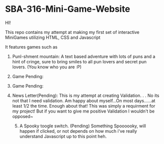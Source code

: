 # SBA-316-Mini-Game-Website

HI!

This repo contains my attempt at making my first set of interactive MiniGames
utilizing HTML, CSS and Javascript

It features games such as

1. PunI-shment mountain:
   A text based adventure with lots of puns and a hint of cringe, sure to bring smiles to all
   pun lovers and secret pun lovers. (You know who you are :P)

2. Game Pending:

3. Game Pending:

4. News Letter(Pending):
   This is my attempt at creating Validation. . .
   No its not that I need validation. Am happy about myself...On most days......at least 1/2 the time.
   Enough about that!
   This was simply a requirment for my project!
   But if you want to give me positive Validation I wouldn't be opposed~

   5. A Spooky toogle switch. (Pending)
      Something Spoooooky, will happen if clicked, or not
      depends on how much i've really understand Javascript up to this point heh.
